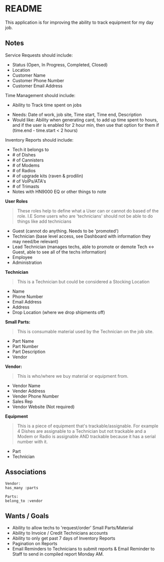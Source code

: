 # README

This application is for improving the ability to track equipment for my day job.

## Notes
Service Requests should include:
* Status (Open, In Progress, Completed, Closed)
* Location
* Customer Name
* Customer Phone Number
* Customer Email Address

Time Management should include:
- Ability to Track time spent on jobs
* Needs: Date of work, job site, Time start, Time end, Description
* Would like: Ability when generating card, to add up time spent to hours, and if the user is enabled for 2 hour min, then use that option for them if (time.end - time.start < 2 hours)

Inventory Reports should include:
* Tech it belongs to
* \# of Dishes
* \# of Cannisters
* \# of Modems
* \# of Radios
* \# of upgrade kits (raven & prodilin)
* \# of VoIPs/ATA's
* \# of Trimasts
* Notes with HN9000 EQ or other things to note

**User Roles**
> These roles help to define what a User can or cannot do based of the role. I.E Some users who are 'technicians' should not be able to do things like add technicians

* Guest (cannot do anything. Needs to be 'promoted')
* Technician (base level access, see Dashboard with information they may need/be relevant)
* Lead Technician (manages techs, able to promote or demote Tech <-> Guest, able to see all of the techs information)
* Employee
* Administration

**Technician**
> This is a Technician but could be considered a Stocking Location

* Name
* Phone Number
* Email Address
* Address
* Drop Location (where we drop shipments off)


**Small Parts:**
>This is consumable material used by the Technician on the job site.

* Part Name
* Part Number
* Part Description
* Vendor

**Vendor:**
>This is who/where we buy material or equipment from.

* Vendor Name
* Vender Address
* Vender Phone Number
* Sales Rep
* Vendor Website (Not required)

**Equipment**
>This is a piece of equipment that's trackable/assignable. For example 4 Dishes are
assignable to a Technician but not trackable and a Modem or Radio is assignable AND trackable because it has a serial number with it.

* Part
* Technician


## Associations
```
Vendor:
has_many :parts

Parts:
belong_to :vendor
```

## Wants / Goals
* Ability to allow techs to 'request/order' Small Parts/Material
* Ability to Invoice / Credit Technicians accounts
* Ability to only get past 7 days of Inventory Reports
* Pagination on Reports
* Email Reminders to Technicians to submit reports & Email Reminder to Staff to send in compiled report Monday AM.
